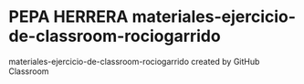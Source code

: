 # PEPA HERRERA materiales-ejercicio-de-classroom-rociogarrido
materiales-ejercicio-de-classroom-rociogarrido created by GitHub Classroom
